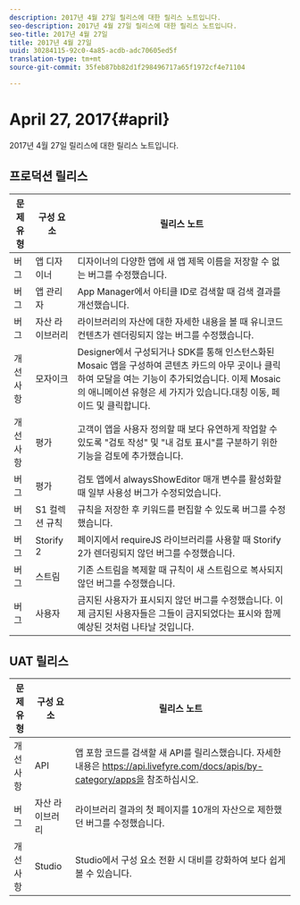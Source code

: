 ```yaml
---
description: 2017년 4월 27일 릴리스에 대한 릴리스 노트입니다.
seo-description: 2017년 4월 27일 릴리스에 대한 릴리스 노트입니다.
seo-title: 2017년 4월 27일
title: 2017년 4월 27일
uuid: 30284115-92c0-4a85-acdb-adc70605ed5f
translation-type: tm+mt
source-git-commit: 35feb87bb82d1f298496717a65f1972cf4e71104

---
```



# April 27, 2017{#april}

2017년 4월 27일 릴리스에 대한 릴리스 노트입니다.

## 프로덕션 릴리스

| **문제 유형** | **구성 요소** | **릴리스 노트** |
|---|---|---|
| 버그 | 앱 디자이너 | 디자이너의 다양한 앱에 새 앱 제목 이름을 저장할 수 없는 버그를 수정했습니다. |
| 버그 | 앱 관리자 | App Manager에서 아티클 ID로 검색할 때 검색 결과를 개선했습니다. |
| 버그 | 자산 라이브러리 | 라이브러리의 자산에 대한 자세한 내용을 볼 때 유니코드 컨텐츠가 렌더링되지 않는 버그를 수정했습니다. |
| 개선 사항 | 모자이크 | Designer에서 구성되거나 SDK를 통해 인스턴스화된 Mosaic 앱을 구성하여 콘텐츠 카드의 아무 곳이나 클릭하여 모달을 여는 기능이 추가되었습니다. 이제 Mosaic의 애니메이션 유형은 세 가지가 있습니다.대칭 이동, 페이드 및 클릭합니다. |
| 개선 사항 | 평가 | 고객이 앱을 사용자 정의할 때 보다 유연하게 작업할 수 있도록 "검토 작성" 및 "내 검토 표시"를 구분하기 위한 기능을 검토에 추가했습니다. |
| 버그 | 평가 | 검토 앱에서 alwaysShowEditor 매개 변수를 활성화할 때 일부 사용성 버그가 수정되었습니다. |
| 버그 | S1 컬렉션 규칙 | 규칙을 저장한 후 키워드를 편집할 수 있도록 버그를 수정했습니다. |
| 버그 | Storify 2 | 페이지에서 requireJS 라이브러리를 사용할 때 Storify 2가 렌더링되지 않던 버그를 수정했습니다. |
| 버그 | 스트림 | 기존 스트림을 복제할 때 규칙이 새 스트림으로 복사되지 않던 버그를 수정했습니다. |
| 버그 | 사용자 | 금지된 사용자가 표시되지 않던 버그를 수정했습니다. 이제 금지된 사용자들은 그들이 금지되었다는 표시와 함께 예상된 것처럼 나타날 것입니다. |

## UAT 릴리스

| **문제 유형** | **구성 요소** | **릴리스 노트** |
|---|---|---|
| 개선 사항 | API | 앱 포함 코드를 검색할 새 API를 릴리스했습니다. 자세한 내용은 https://api.livefyre.com/docs/apis/by-category/apps을 참조하십시오. |
| 버그 | 자산 라이브러리 | 라이브러리 결과의 첫 페이지를 10개의 자산으로 제한했던 버그를 수정했습니다. |
| 개선 사항 | Studio | Studio에서 구성 요소 전환 시 대비를 강화하여 보다 쉽게 볼 수 있습니다. |

